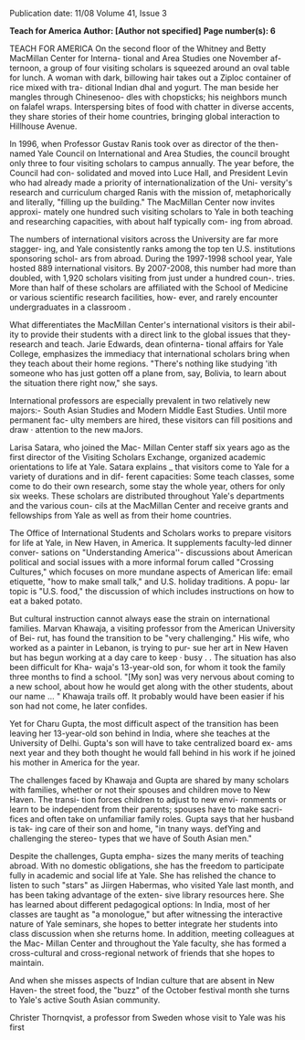 Publication date: 11/08
Volume 41, Issue 3

**Teach for America**
**Author: [Author not specified]**
**Page number(s): 6**

TEACH FOR 
AMERICA 
On the second floor of the Whitney 
and Betty MacMillan Center for Interna-
tional and Area Studies one November af-
ternoon, a group of four visiting scholars is 
squeezed around an oval table for lunch. A 
woman with dark, billowing hair takes out 
a Ziploc container of rice mixed with tra-
ditional Indian dhal and yogurt. The man 
beside her mangles through Chinesenoo-
dles with chopsticks; his neighbors munch 
on falafel wraps. Interspersing bites of food 
with chatter in diverse accents, they share 
stories of their home countries, bringing 
global interaction to Hillhouse Avenue. 

In 1996, when Professor Gustav Ranis 
took over as director of the then-named 
Yale Council on International and Area 
Studies, the council brought only three to 
four visiting scholars to campus annually. 
The year before, the Council had con-
solidated and moved into Luce Hall, and 
President Levin 
who had already made a 
priority of internationalization of the Uni-
versity's research and curriculum 
charged 
Ranis with the mission of, metaphorically 
and literally, "filling up the building." The 
MacMillan Center now invites approxi-
mately one hundred such visiting scholars 
to Yale in both teaching and researching 
capacities, with about half typically com-
ing from abroad. 

The numbers of international visitors 
across the University are far more stagger-
ing, and Yale consistently ranks among the 
top ten U.S. institutions sponsoring schol-
ars from abroad. During the 1997-1998 
school year, Yale hosted 889 international 
visitors. By 2007-2008, this number had 
more than doubled, with 1,920 scholars 
visiting from just under a hundred coun-. 
tries. More than half of these scholars are 
affiliated with the School of Medicine or 
various scientific research facilities, how-
ever, and rarely encounter undergraduates 
in a classroom . 

What differentiates the MacMillan 
Center's international visitors is their abil-
ity to provide their students with a direct 
link to the global issues that they-research 
and teach. Jarie Edwards, dean ofinterna-
tional affairs for Yale College, emphasizes 
the immediacy that international scholars 
bring when they teach about their home 
regions. "There's nothing like studying 
'ith someone who has just gotten off a 
plane from, say, Bolivia, to learn about the 
situation there right now," she says. 

International professors are especially 
prevalent in two relatively new majors:-
South Asian Studies and Modern Middle 
East Studies. Until more permanent fac-
ulty members are hired, these visitors can 
fill positions and draw · attention to the 
new maJors. 

Larisa Satara, who joined the Mac-
Millan Center staff six years ago as the first 
director of the Visiting Scholars Exchange, 
organized academic orientations to life at 
Yale. Satara explains _ that visitors come to 
Yale for a variety of durations and in dif-
ferent capacities: Some teach classes, some 
come to do their own research, some stay 
the whole year, others for only six weeks. 
These scholars are distributed throughout 
Yale's departments and the various coun-
cils at the MacMillan Center and receive 
grants and fellowships from Yale as well as 
from their home countries. 

The Office of International Students 
and Scholars works to prepare visitors for 
life at Yale, in New Haven, in America. It 
supplements faculty-led dinner conver-
sations on "Understanding America''-
discussions about American political and 
social issues 
with a more informal forum 
called "Crossing Cultures," which focuses 
on more mundane aspects of American 
life: email etiquette, "how to make small 
talk," and U.S. holiday traditions. A popu-
lar topic is "U.S. food," the discussion of 
which includes instructions on how to eat 
a baked potato. 

But cultural instruction cannot always 
ease the strain on international families. 
Marvan Khawaja, a visiting professor 
from the American University of Bei-
rut, has found the transition to be "very 
challenging." His wife, who worked as 
a painter in Lebanon, is trying to pur-
sue her art in New Haven but has begun 
working at a day care to keep · busy . . The 
situation has also been difficult for Kha-
waja's 13-year-old son, for whom it took 
the family three months to find a school. 
"[My son] was very nervous about coming 
to a new school, about how he would get 
along with the other students, about our 
name ... " Khawaja trails off. It probably 
would have been easier if his son had not 
come, he later confides. 

Yet for Charu Gupta, the most difficult 
aspect of the transition has been leaving her 
13-year-old son behind in India, where she 
teaches at the University of Delhi. Gupta's 
son will have to take centralized board ex-
ams next year and they both thought he 
would fall behind in his work if he joined 
his mother in America for the year. 

The challenges faced by Khawaja and 
Gupta are shared by many scholars with 
families, whether or not their spouses and 
children move to New Haven. The transi-
tion forces children to adjust to new envi-
ronments or learn to be independent from 
their parents; spouses have to make sacri-
fices and often take on unfamiliar family 
roles. Gupta says that her husband is tak-
ing care of their son and home, "in tnany 
ways. defYing and challenging the stereo-
types that we have of South Asian men." 

Despite the challenges, Gupta empha-
sizes the many merits of teaching abroad. 
With no domestic obligations, she has the 
freedom to participate fully in academic 
and social life at Yale. She has relished the 
chance to listen to such "stars" as Jiirgen 
Habermas, who visited Yale last month, 
and has been taking advantage of the exten-
sive library resources here. She has learned 
about different pedagogical options: In 
India, most of her classes are taught as 
"a monologue," but after witnessing the 
interactive nature of Yale seminars, she 
hopes to better integrate her students into 
class discussion when she returns home. In 
addition, meeting colleagues at the Mac-
Millan Center and throughout the Yale 
faculty, she has formed a cross-cultural 
and cross-regional network of friends that 
she hopes to maintain. 

And when she misses aspects of Indian 
culture that are absent in New Haven-
the street food, the "buzz" of the October 
festival month 
she turns to Yale's active 
South Asian community. 

Christer Thornqvist, a professor from 
Sweden whose visit to Yale was his first